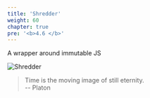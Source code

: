 ```yaml
---
title: 'Shredder'
weight: 60
chapter: true
pre: '<b>4.6 </b>'
---
```


A wrapper around immutable JS

![Shredder](/img/goblin-blupi-statue.png?width=500px)

> Time is the moving image of still eternity.  
> -- Platon
